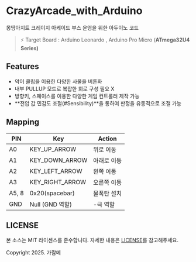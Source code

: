 # CrazyArcade_with_Arduino

몽땅아지트 크레이지 아케이드 부스 운영을 위한 아두이노 코드

<aside>

>⚡ Target Board : Arduino Leonardo , Arduino Pro Micro (**ATmega32U4 Series)**

</aside>

## Features


- 악어 클립을 이용한 다양한 사물을 버튼화
- 내부 PULLUP 모드로 복잡한 회로 구성 필요 X
- 방향키, 스페이스를 이용한 다양한 게임 컨트롤러 제작 가능
- **전압 값 민감도 조절(#Sensibility)**을 통하여 판정을 유동적으로 조절 가능

## Mapping


| PIN | Key | Action |
| --- | --- | --- |
| A0 | KEY_UP_ARROW | 위로 이동 |
| A1 | KEY_DOWN_ARROW | 아래로 이동 |
| A2 | KEY_LEFT_ARROW | 왼쪽 이동 |
| A3 | KEY_RIGHT_ARROW | 오른쪽 이동 |
| A5, 8 | 0x20(spacebar) | 물폭탄 설치 |
| GND | Null (GND 역할) | -극 역할 |

## LICENSE


본 소스는 MIT 라이센스를 준수합니다. 자세한 내용은 [LICENSE](./LICENSE)를 참고해주세요.

Copyright 2025. 가람메
